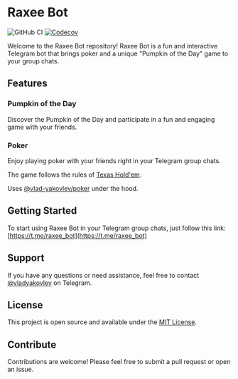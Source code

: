 # Raxee Bot

![GitHub CI](https://img.shields.io/github/actions/workflow/status/vlad-yakovlev/raxee-bot/ci.yml?branch=main&label=github-ci)
[![Codecov](https://img.shields.io/codecov/c/github/vlad-yakovlev/raxee-bot/main)](https://codecov.io/gh/vlad-yakovlev/raxee-bot)

Welcome to the Raxee Bot repository! Raxee Bot is a fun and interactive Telegram bot that brings poker and a unique "Pumpkin of the Day" game to your group chats.

## Features

### Pumpkin of the Day

Discover the Pumpkin of the Day and participate in a fun and engaging game with your friends.

### Poker

Enjoy playing poker with your friends right in your Telegram group chats.

The game follows the rules of [Texas Hold'em](https://en.wikipedia.org/wiki/Texas_hold_%27em).

Uses [@vlad-yakovlev/poker](https://www.npmjs.com/package/@vlad-yakovlev/poker) under the hood.

## Getting Started

To start using Raxee Bot in your Telegram group chats, just follow this link: [https://t.me/raxee_bot](https://t.me/raxee_bot)

## Support

If you have any questions or need assistance, feel free to contact [@vladyakovlev](https://t.me/vladyakovlev) on Telegram.

## License

This project is open source and available under the [MIT License](LICENSE).

## Contribute

Contributions are welcome! Please feel free to submit a pull request or open an issue.
